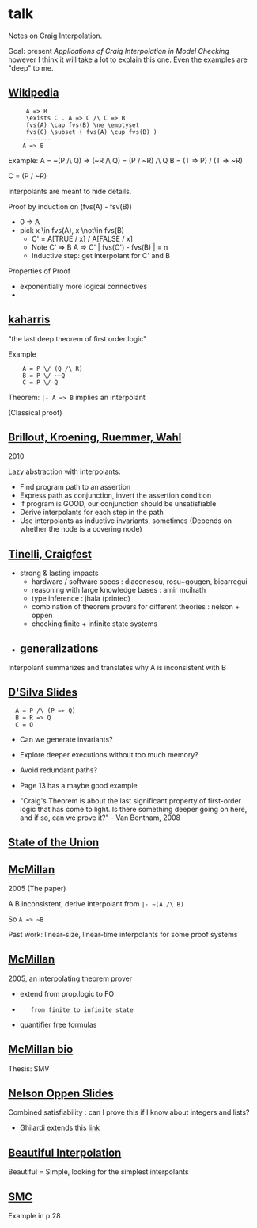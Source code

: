 talk
===

Notes on Craig Interpolation.

Goal: present _Applications of Craig Interpolation in Model Checking_
  however I think it will take a lot to explain this one.
 Even the examples are "deep" to me.


[Wikipedia](https://en.wikipedia.org/wiki/Craig_interpolation)
---

```
     A => B
     \exists C . A => C /\ C => B
     fvs(A) \cap fvs(B) \ne \emptyset
     fvs(C) \subset ( fvs(A) \cup fvs(B) )
    --------
    A => B
```

Example:
   A = ~(P /\ Q) => (~R /\ Q)
     = (P \/ ~R) /\ Q
   B = (T => P) \/ (T => ~R)

   C = (P \/ ~R)

Interpolants are meant to hide details.

Proof by induction on (fvs(A) - fsv(B))
  - 0 => A
  - pick x \in fvs(A), x \not\in fvs(B)
    -  C' =  A[TRUE / x] \/ A[FALSE / x]
    - Note C' => B
           A  => C'
           | fvs(C') - fvs(B) | = n
    - Inductive step: get interpolant for C' and B

Properties of Proof
  - exponentially more logical connectives
  - 



[kaharris](http://kaharris.org/teaching/481/lectures/lec17.pdf)
---
"the last deep theorem of first order logic"

Example
```
    A = P \/ (Q /\ R)
    B = P \/ ~~Q
    C = P \/ Q
```

Theorem: `|- A => B` implies an interpolant

(Classical proof)



[Brillout, Kroening, Ruemmer, Wahl](http://www.ccs.neu.edu/home/wahl/Publications/bkrw10a.pdf)
---
2010

Lazy abstraction with interpolants:
  - Find program path to an assertion
  - Express path as conjunction, invert the assertion condition
  - If program is GOOD, our conjunction should be unsatisfiable
  - Derive interpolants for each step in the path
  - Use interpolants as inductive invariants, sometimes
    (Depends on whether the node is a covering node)


[Tinelli, Craigfest](http://homepage.cs.uiowa.edu/~tinelli/talks/Craigfest.pdf)
---
- strong & lasting impacts
  - hardware / software specs : diaconescu, rosu+gougen, bicarregui
  - reasoning with large knowledge bases : amir mcilrath
  - type inference : jhala (printed)
  - combination of theorem provers for different theories : nelson + oppen 
  - checking finite + infinite state systems
- generalizations
  -

Interpolant summarizes and translates why A is inconsistent with B


[D'Silva Slides](http://www.cs.nyu.edu/~barrett/summerschool/dsilva.pdf)
---
```
  A = P /\ (P => Q)
  B = R => Q
  C = Q
```

- Can we generate invariants?
- Explore deeper executions without too much memory?
- Avoid redundant paths?

- Page 13 has a maybe good example
- "Craig's Theorem is about the last significant property of first-order logic
   that has come to light. Is there something deeper going on here, and if so,
   can we prove it?" - Van Bentham, 2008

[State of the Union](http://ranjitjhala.github.io/static/state_of_the_union.pdf)
---



[McMillan]()
---
2005
(The paper)

A B inconsistent,
 derive interpolant from `|- ~(A /\ B)`

So `A => ~B`

Past work: linear-size, linear-time interpolants for some proof systems


[McMillan](http://www.kenmcmil.com/pubs/TCS05.pdf)
---
2005, an interpolating theorem prover

- extend from prop.logic to FO
-        from finite to infinite state
- quantifier free formulas


[McMillan bio](http://research.microsoft.com/en-us/people/kenmcmil/)
---
Thesis: SMV


[Nelson Oppen Slides](people.mpi-inf.mpg.de/~sofronie/seminar-decproc10/slides/nelson-oppen.pdf)
---
Combined satisfiability : can I prove this if I know about integers and lists?
- Ghilardi extends this [link](http://link.springer.com/article/10.1007/s10817-004-6241-501)


[Beautiful Interpolation](http://pages.cs.wisc.edu/~aws/papers/cav13b.pdf)
---
Beautiful = Simple, looking for the simplest interpolants


[SMC](https://www.mpi-sws.org/~rupak/Papers/SoftwareModelChecking.pdf)
---

Example in p.28
